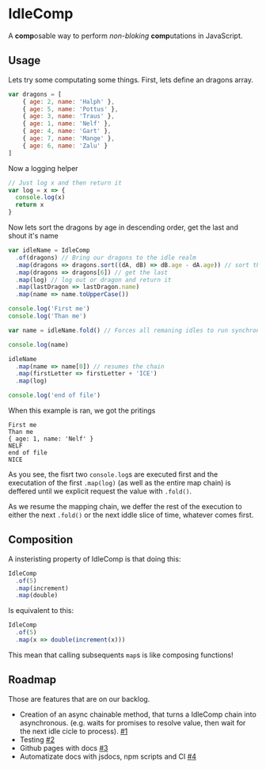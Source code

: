 # IdleComp
A **comp**osable way to perform *non-bloking* **comp**utations in JavaScript.

## Usage
Lets try some computating some things.
First, lets define an dragons array.
```javascript
var dragons = [
    { age: 2, name: 'Halph' },
    { age: 5, name: 'Pottus' },
    { age: 3, name: 'Traus' },
    { age: 1, name: 'Nelf' },
    { age: 4, name: 'Gart' },
    { age: 7, name: 'Mange' },
    { age: 6, name: 'Zalu' }
]
```

Now a logging helper
```javascript
// Just log x and then return it
var log = x => {
  console.log(x)
  return x
}
```

Now lets sort the dragons by age in descending order, get the last and shout it's name
```javascript
var idleName = IdleComp
  .of(dragons) // Bring our dragons to the idle realm
  .map(dragons => dragons.sort((dA, dB) => dB.age - dA.age)) // sort them by age
  .map(dragons => dragons[6]) // get the last
  .map(log) // log out or dragon and return it
  .map(lastDragon => lastDragon.name)
  .map(name => name.toUpperCase())

console.log('First me')
console.log('Than me')

var name = idleName.fold() // Forces all remaning idles to run synchronously

console.log(name)

idleName
  .map(name => name[0]) // resumes the chain
  .map(firstLetter => firstLetter + 'ICE')
  .map(log)

console.log('end of file')
```

When this example is ran, we got the pritings
```
First me
Than me
{ age: 1, name: 'Nelf' }
NELF
end of file
NICE
```

As you see, the fisrt two `console.log`s are executed first and the executation of the first `.map(log)` (as well as the entire map chain) is deffered until we explicit request the value with `.fold()`.

As we resume the mapping chain, we deffer the rest of the execution to either the next `.fold()` or the next iddle slice of time, whatever comes first.

## Composition

A insteristing property of IdleComp is that doing this:
```javascript
IdleComp
  .of(5)
  .map(increment)
  .map(double)
```
Is equivalent to this:
```javascript
IdleComp
  .of(5)
  .map(x => double(increment(x)))
```
This mean that calling subsequents `map`s is like composing functions!

## Roadmap

Those are features that are on our backlog.

 - Creation of an async chainable method, that turns a IdleComp chain into asynchronous. (e.g. waits for promises to resolve value, then wait for the next idle cicle to process). [#1](https://github.com/munizart/idle-comp/issues/1)
 - Testing [#2](https://github.com/munizart/idle-comp/issues/2)
 - Github pages with docs [#3](https://github.com/munizart/idle-comp/issues/3)
 - Automatizate docs with jsdocs, npm scripts and CI [#4](https://github.com/munizart/idle-comp/issues/4)
